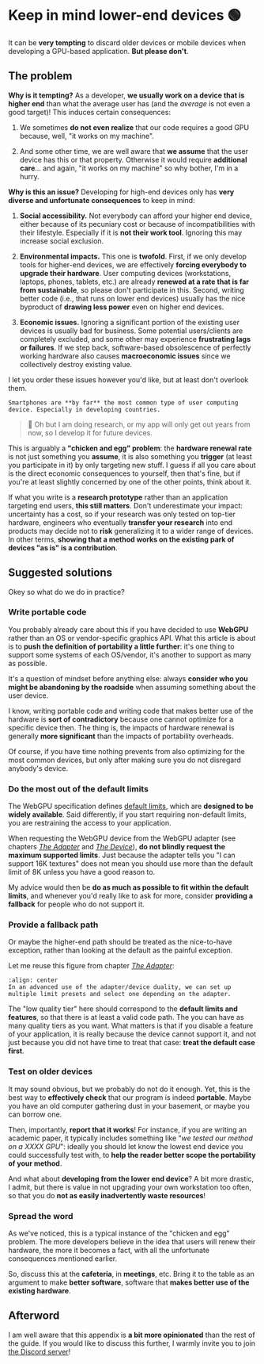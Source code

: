 Keep in mind lower-end devices <span class="bullet">🟢</span>
==============================

It can be **very tempting** to discard older devices or mobile devices when developing a GPU-based application. **But please don't**.

The problem
-----------

**Why is it tempting?** As a developer, **we usually work on a device that is higher end** than what the average user has (and the *average* is not even a good target)! This induces certain consequences:

1. We sometimes **do not even realize** that our code requires a good GPU because, well, "it works on my machine".

2. And some other time, we are well aware that **we assume** that the user device has this or that property. Otherwise it would require **additional care**... and again, "it works on my machine" so why bother, I'm in a hurry.

**Why is this an issue?** Developing for high-end devices only has **very diverse and unfortunate consequences** to keep in mind:

1. **Social accessibility.** Not everybody can afford your higher end device, either because of its pecuniary cost or because of incompatibilities with their lifestyle. Especially if it is **not their work tool**. Ignoring this may increase social exclusion.

2. **Environmental impacts.** This one is **twofold**. First, if we only develop tools for higher-end devices, we are effectively **forcing everybody to upgrade their hardware**. User computing devices (workstations, laptops, phones, tablets, etc.) are already **renewed at a rate that is far from sustainable**, so please don't participate in this. Second, writing better code (i.e., that runs on lower end devices) usually has the nice byproduct of **drawing less power** even on higher end devices.

3. **Economic issues.** Ignoring a significant portion of the existing user devices is usually bad for business. Some potential users/clients are completely excluded, and some other may experience **frustrating lags or failures**. If we step back, software-based obsolescence of perfectly working hardware also causes **macroeconomic issues** since we collectively destroy existing value.

I let you order these issues however you'd like, but at least don't overlook them.

```{tip}
Smartphones are **by far** the most common type of user computing device. Especially in developing countries.
```

> 🤔 Oh but I am doing research, or my app will only get out years from now, so I develop it for future devices.

This is arguably a **"chicken and egg" problem**: the **hardware renewal rate** is not just something you **assume**, it is also something you **trigger** (at least you participate in it) by only targeting new stuff. I guess if all you care about is the direct economic consequences to yourself, then that's fine, but if you're at least slightly concerned by one of the other points, think about it.

If what you write is a **research prototype** rather than an application targeting end users, **this still matters**. Don't underestimate your impact: uncertainty has a cost, so if your research was only tested on top-tier hardware, engineers who eventually **transfer your research** into end products may decide not to **risk** generalizing it to a wider range of devices. In other terms, **showing that a method works on the existing park of devices "as is" is a contribution**.

Suggested solutions
-------------------

Okey so what do we do in practice?

### Write portable code

You probably already care about this if you have decided to use **WebGPU** rather than an OS or vendor-specific graphics API. What this article is about is to **push the definition of portability a little further**: it's one thing to support some systems of each OS/vendor, it's another to support as many as possible.

It's a question of mindset before anything else: always **consider who you might be abandoning by the roadside** when assuming something about the user device.

I know, writing portable code and writing code that makes better use of the hardware is **sort of contradictory** because one cannot optimize for a specific device then. The thing is, the impacts of hardware renewal is generally **more significant** than the impacts of portability overheads.

Of course, if you have time nothing prevents from also optimizing for the most common devices, but only after making sure you do not disregard anybody's device.

### Do the most out of the default limits

The WebGPU specification defines [default limits](https://www.w3.org/TR/webgpu/#limit-default), which are **designed to be widely available**. Said differently, if you start requiring non-default limits, you are restraining the access to your application.

When requesting the WebGPU device from the WebGPU adapter (see chapters [*The Adapter*](../getting-started/adapter-and-device/the-adapter.md) and [*The Device*](../getting-started/adapter-and-device/the-device.md)), **do not blindly request the maximum supported limits**. Just because the adapter tells you "I can support 16K textures" does not mean you should use more than the default limit of 8K unless you have a good reason to.

My advice would then be **do as much as possible to fit within the default limits**, and whenever you'd really like to ask for more, consider **providing a fallback** for people who do not support it.

### Provide a fallback path

Or maybe the higher-end path should be treated as the nice-to-have exception, rather than looking at the default as the painful exception.

Let me reuse this figure from chapter [*The Adapter*](../getting-started/adapter-and-device/the-adapter.md):

```{figure} /images/device-creation.png
:align: center
In an advanced use of the adapter/device duality, we can set up multiple limit presets and select one depending on the adapter.
```

The "low quality tier" here should correspond to the **default limits and features**, so that there is at least a valid code path. The you can have as many quality tiers as you want. What matters is that if you disable a feature of your application, it is really because the device cannot support it, and not just because you did not have time to treat that case: **treat the default case first**.

### Test on older devices

It may sound obvious, but we probably do not do it enough. Yet, this is the best way to **effectively check** that our program is indeed **portable**. Maybe you have an old computer gathering dust in your basement, or maybe you can borrow one.

Then, importantly, **report that it works**! For instance, if you are writing an academic paper, it typically includes something like "*we tested our method on a XXXX GPU*": ideally you should let know the lowest end device you could successfully test with, to **help the reader better scope the portability of your method**.

And what about **developing from the lower end device**? A bit more drastic, I admit, but there is value in not upgrading your own workstation too often, so that you do **not as easily inadvertently waste resources**!

### Spread the word

As we've noticed, this is a typical instance of the "chicken and egg" problem. The more developers believe in the idea that users will renew their hardware, the more it becomes a fact, with all the unfortunate consequences mentioned earlier.

So, discuss this at the **cafeteria**, in **meetings**, etc. Bring it to the table as an argument to make **better software**, software that **makes better use of the existing hardware**.

Afterword
---------

I am well aware that this appendix is **a bit more opinionated** than the rest of the guide. If you would like to discuss this further, I warmly invite you to join [the Discord server](https://discord.gg/2Tar4Kt564)!

